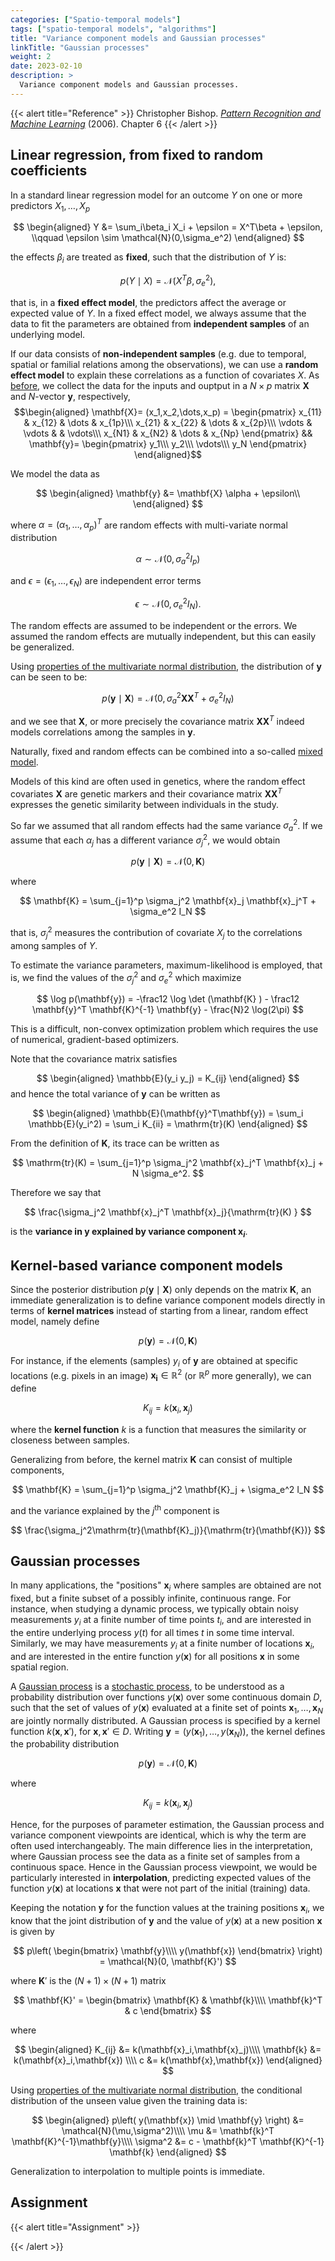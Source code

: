 ```yaml
---
categories: ["Spatio-temporal models"]
tags: ["spatio-temporal models", "algorithms"]
title: "Variance component models and Gaussian processes"
linkTitle: "Gaussian processes"
weight: 2
date: 2023-02-10
description: >
  Variance component models and Gaussian processes.
---
```



{{< alert title="Reference" >}}
Christopher Bishop. [*Pattern Recognition and Machine Learning*](https://www.microsoft.com/en-us/research/publication/pattern-recognition-machine-learning/) (2006). Chapter 6
{{< /alert >}}


## Linear regression, from fixed to random coefficients

In a standard linear regression model for an outcome $Y$ on one or more predictors $X_1,\dots,X_p$

$$
\begin{aligned}
  Y &= \sum_i\beta_i X_i + \epsilon = X^T\beta + \epsilon, \\qquad
  \epsilon \sim \mathcal{N}(0,\sigma_e^2)
\end{aligned}
$$

the effects $\beta_i$ are treated as **fixed**, such that the distribution of $Y$ is:

$$
p(Y\mid X) = \mathcal{N}(X^T\beta,\sigma_e^2),
$$

that is, in a **fixed effect model**, the predictors affect the average or expected value of $Y$. In a fixed effect model, we always assume that the data to fit the parameters are obtained from **independent samples** of an underlying model.

If our data consists of **non-independent samples** (e.g. due to temporal, spatial or familial relations among the observations), we can use a **random effect model** to explain these correlations as a function of covariates $X$. As [before](../../regularized-regression/ridge-lasso-elnet/), we collect the data for the inputs and ouptput in a $N\times p$ matrix $\mathbf{X}$ and $N$-vector $\mathbf{y}$, respectively,
$$\begin{aligned}
    \mathbf{X}= (x_1,x_2,\dots,x_p) = \begin{pmatrix}
      x_{11} & x_{12} & \dots & x_{1p}\\\
      x_{21} & x_{22} & \dots & x_{2p}\\\
      \vdots & \vdots & & \vdots\\\
      x_{N1} & x_{N2} & \dots & x_{Np}
    \end{pmatrix} &&
    \mathbf{y}= \begin{pmatrix}
      y_1\\\
      y_2\\\
      \vdots\\\
      y_N
    \end{pmatrix}
  \end{aligned}$$

We model the data as

$$
\begin{aligned}
  \mathbf{y} &= \mathbf{X} \alpha + \epsilon\\
\end{aligned}
$$

where $\alpha = (\alpha_1,\dots,\alpha_p)^T$ are random effects with multi-variate normal distribution

$$
\alpha \sim \mathcal{N}(0,\sigma_a^2 I_p)
$$

and $\epsilon = (\epsilon_1,\dots,\epsilon_N)$ are independent error terms

$$
\epsilon \sim \mathcal{N}(0,\sigma_e^2 I_N).
$$

The random effects are assumed to be independent or the errors. We assumed the random effects are mutually independent, but this can easily be generalized.

Using [properties of the multivariate normal distribution](https://en.wikipedia.org/wiki/Multivariate_normal_distribution#Affine_transformation), the distribution of $\mathbf{y}$ can be seen to be:

$$
p(\mathbf{y}\mid \mathbf{X}) = \mathcal{N}(0, \sigma_a^2 \mathbf{X}\mathbf{X}^T + \sigma_e^2 I_N)
$$

and we see that $\mathbf{X}$, or more precisely the covariance matrix $\mathbf{X}\mathbf{X}^T$ indeed models correlations among the samples in $\mathbf{y}$.

Naturally, fixed and random effects can be combined into a so-called [mixed model](https://en.wikipedia.org/wiki/Mixed_model).

Models of this kind are often used in genetics, where the random effect covariates $\mathbf{X}$ are genetic markers and their covariance matrix $\mathbf{X}\mathbf{X}^T$ expresses the genetic similarity between individuals in the study.

So far we assumed that all random effects had the same variance $\sigma_a^2$. If we assume that each $\alpha_j$ has a different variance $\sigma_j^2$, we would obtain

$$
p(\mathbf{y}\mid \mathbf{X}) = \mathcal{N}(0, \mathbf{K})
$$

where

$$
\mathbf{K} = \sum_{j=1}^p \sigma_j^2 \mathbf{x}_j \mathbf{x}_j^T  + \sigma_e^2 I_N
$$

that is,  $\sigma_j^2$ measures the contribution of covariate $X_j$ to the correlations among samples of $Y$.

To estimate the variance parameters, maximum-likelihood is employed, that is, we find the values of the $\sigma_j^2$ and $\sigma_e^2$ which maximize

$$
\log p(\mathbf{y}) = -\frac12 \log \det (\mathbf{K} ) - \frac12 \mathbf{y}^T \mathbf{K}^{-1} \mathbf{y} - \frac{N}2 \log(2\pi)
$$

This is a difficult, non-convex optimization problem which requires the use of numerical, gradient-based optimizers.

Note that the covariance matrix satisfies

$$
\begin{aligned}
  \mathbb{E}(y_i y_j) = K_{ij}
\end{aligned}
$$
and hence the total variance of $\mathbf{y}$ can be written as

$$
\begin{aligned}
  \mathbb{E}(\mathbf{y}^T\mathbf{y}) = \sum_i \mathbb{E}(y_i^2) = \sum_i K_{ii} = \mathrm{tr}(K)
\end{aligned}
$$

From the definition of $\mathbf{K}$, its trace can be written as

$$
\mathrm{tr}(K) = \sum_{j=1}^p \sigma_j^2 \mathbf{x}_j^T \mathbf{x}_j   + N \sigma_e^2.
$$

Therefore we say that

$$
\frac{\sigma_j^2 \mathbf{x}_j^T \mathbf{x}_j}{\mathrm{tr}(K) }
$$

is the **variance in $\mathbf{y}$ explained by variance component $\mathbf{x}_i$**.

## Kernel-based variance component models

Since the posterior distribution $p(\mathbf{y}\mid \mathbf{X})$ only depends on the matrix $\mathbf{K}$, an immediate generalization is to define variance component models directly in terms of **kernel matrices** instead of starting from a linear, random effect model, namely define

$$
p(\mathbf{y}) = \mathcal{N}(0, \mathbf{K})
$$

For instance, if the elements (samples) $y_i$ of $\mathbf{y}$ are obtained at specific locations (e.g. pixels in an image) $\mathbf{x_i}\in \mathbb{R}^2$ (or $\mathbb{R}^p$ more generally), we can define

$$
K_{ij} = k(\mathbf{x}_i,\mathbf{x}_j)
$$

where the **kernel function** $k$ is a function that measures the similarity or closeness between samples.

Generalizing from before, the kernel matrix  $\mathbf{K}$ can consist of multiple components,

$$
\mathbf{K} = \sum_{j=1}^p \sigma_j^2 \mathbf{K}_j  + \sigma_e^2 I_N
$$

and the variance explained by the $j^{\text{th}}$ component is

$$
\frac{\sigma_j^2\mathrm{tr}(\mathbf{K}_j)}{\mathrm{tr}(\mathbf{K})}
$$

## Gaussian processes

In many applications, the "positions" $\mathbf{x}_i$ where samples are obtained are not fixed, but a finite subset of a possibly infinite, continuous range. For instance, when studying a dynamic process, we typically obtain noisy measurements $y_i$ at a finite number of time points $t_i$, and are interested in the entire underlying process $y(t)$ for all times $t$ in some time interval. Similarly, we may have measurements $y_i$ at a finite number of locations $\mathbf{x}_i$, and are interested in the entire function $y(\mathbf{x})$ for all positions $\mathbf{x}$ in some spatial region.

A [Gaussian process](https://en.wikipedia.org/wiki/Gaussian_process) is a [stochastic process](https://en.wikipedia.org/wiki/Stochastic_process), to be understood as a probability distribution over functions $y(\mathbf{x})$ over some continuous domain $D$, such that the set of values of $y(\mathbf{x})$ evaluated at a finite set of points $\mathbf{x}_1,\dots,\mathbf{x}_N$ are jointly normally distributed. A Gaussian process is specified by a kernel function $k(\mathbf{x},\mathbf{x}')$, for $\mathbf{x},\mathbf{x}' \in D$. Writing $\mathbf{y} = (y(\mathbf{x}_1), \dots, y(\mathbf{x}_N))$, the kernel defines the probability distribution

$$
p(\mathbf{y}) = \mathcal{N}(0, \mathbf{K})
$$

where 

$$
K_{ij} = k(\mathbf{x}_i,\mathbf{x}_j)
$$

Hence, for the purposes of parameter estimation, the Gaussian process and variance component viewpoints are identical, which is why the term are often used interchangeably. The main difference lies in the interpretation, where Gaussian process see the data as a finite set of samples from a continuous space. Hence in the Gaussian process viewpoint, we would be particularly interested in **interpolation**, predicting expected values of the function $y(\mathbf{x})$ at locations $\mathbf{x}$ that were not part of the initial (training) data.

Keeping the notation $\mathbf{y}$ for the function values at the training positions $\mathbf{x}_i$, we know that the joint distribution of $\mathbf{y}$ and the value of $y(\mathbf{x})$ at a new position $\mathbf{x}$ is given by

$$
p\left(
\begin{bmatrix}
  \mathbf{y}\\\\
  y(\mathbf{x}) 
\end{bmatrix}
\right) =  \mathcal{N}(0, \mathbf{K}')
$$

where $\mathbf{K}'$ is the $(N+1)\times (N+1)$ matrix

$$
\mathbf{K}' =
\begin{bmatrix}
  \mathbf{K} & \mathbf{k}\\\\
  \mathbf{k}^T & c
\end{bmatrix}
$$

where

$$
\begin{aligned}
  K_{ij} &= k(\mathbf{x}_i,\mathbf{x}_j)\\\\
  \mathbf{k} &= k(\mathbf{x}_i,\mathbf{x}) \\\\
  c &= k(\mathbf{x},\mathbf{x})
\end{aligned}
$$

Using [properties of the multivariate normal distribution](https://en.wikipedia.org/wiki/Multivariate_normal_distribution#Conditional_distributions), the conditional distribution of the unseen value given the training data is:

$$
\begin{aligned}
  p\left( y(\mathbf{x}) \mid \mathbf{y} \right) &= \mathcal{N}(\mu,\sigma^2)\\\\
  \mu &= \mathbf{k}^T \mathbf{K}^{-1}\mathbf{y}\\\\
  \sigma^2 &= c - \mathbf{k}^T \mathbf{K}^{-1} \mathbf{k}
\end{aligned}
$$

Generalization to interpolation to multiple points is immediate.

## Assignment


{{< alert title="Assignment" >}}


{{< /alert >}}